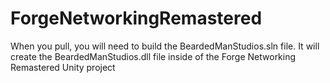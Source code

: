 # ForgeNetworkingRemastered

When you pull, you will need to build the BeardedManStudios.sln file. It will create the BeardedManStudios.dll file inside of the Forge Networking Remastered Unity project
